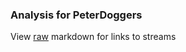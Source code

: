 ### Analysis for PeterDoggers
View [raw](https://raw.githubusercontent.com/microprediction/chess/main/analysis/peterdoggers/chess_bullet/locations.json) markdown for links to streams